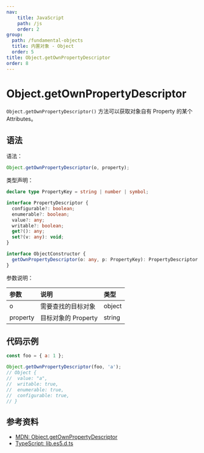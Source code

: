 ```yaml
---
nav:
    title: JavaScript
    path: /js
    order: 2
group:
  path: /fundamental-objects
  title: 内置对象 - Object
  order: 5
title: Object.getOwnPropertyDescriptor
order: 8
---
```


# Object.getOwnPropertyDescriptor

`Object.getOwnPropertyDescriptor()` 方法可以获取对象自有 Property 的某个 Attributes。

## 语法

语法：

```js
Object.getOwnPropertyDescriptor(o, property);
```

类型声明：

```ts
declare type PropertyKey = string | number | symbol;

interface PropertyDescriptor {
  configurable?: boolean;
  enumerable?: boolean;
  value?: any;
  writable?: boolean;
  get?(): any;
  set?(v: any): void;
}

interface ObjectConstructor {
  getOwnPropertyDescriptor(o: any, p: PropertyKey): PropertyDescriptor | undefined;
}
```

参数说明：

| 参数     | 说明                | 类型   |
| :------- | :------------------ | :----- |
| o        | 需要查找的目标对象  | object |
| property | 目标对象的 Property | string |

## 代码示例

```js
const foo = { a: 1 };

Object.getOwnPropertyDescriptor(foo, 'a');
// Object {
// 	value: "a",
// 	writable: true,
// 	enumerable: true,
// 	configurable: true,
// }
```

## 参考资料

- [MDN: Object.getOwnPropertyDescriptor](https://developer.mozilla.org/zh-CN/docs/Web/JavaScript/Reference/Global_Objects/Object/getOwnPropertyDescriptor)
- [TypeScript: lib.es5.d.ts](https://github.com/microsoft/TypeScript/blob/main/lib/lib.es5.d.ts)
